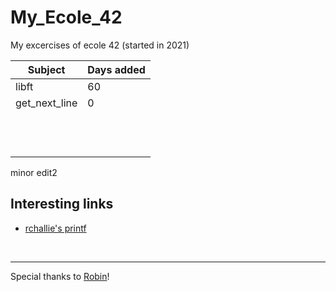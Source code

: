 # My_Ecole_42
My excercises of ecole 42 (started in 2021)

| Subject     | Days added |
| ----------- | ----------- |
| libft       | 60       |
| get_next_line   | 0        |
|   |        |
|   |        |
|   |        |
|   |        |
|   |        |
|   |        |
|   |        |
|   |        |
|   |        |
|   |        |
|   |        |
|   |        |
  
minor edit2
## Interesting links
- [rchallie's printf](https://github.com/rchallie/)    
<br>

___

Special thanks to [Robin](https://github.com/RobinBurri?)!